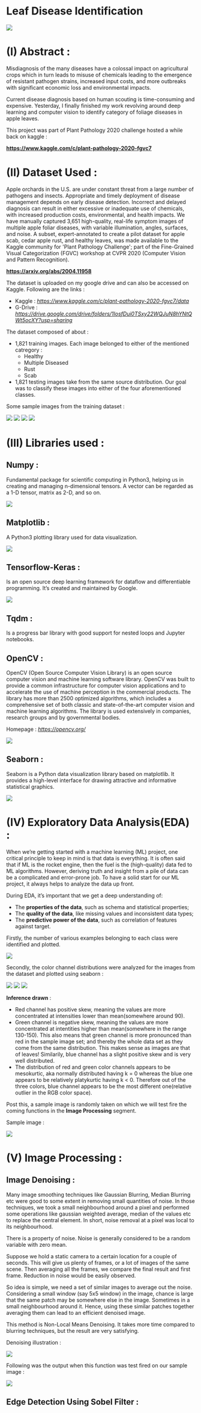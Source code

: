 # Leaf Disease Identification

![](https://github.com/CodingWitcher/Leaf_Diseases/blob/master/images_for_readme/promotional_pic.webp)

# (I) Abstract : 

Misdiagnosis of the many diseases have a colossal impact on agricultural crops which in turn leads to misuse of chemicals leading to the emergence of resistant pathogen strains, increased input costs, and more outbreaks with significant economic loss and environmental impacts.

Current disease diagnosis based on human scouting is time-consuming and expensive. Yesterday, I finally finished my work revolving around deep learning and computer vision to identify category of foliage diseases in apple leaves.

This project was part of Plant Pathology 2020 challenge hosted a while back on kaggle : 

**https://www.kaggle.com/c/plant-pathology-2020-fgvc7** 

# (II) Dataset Used : 

Apple orchards in the U.S. are under constant threat from a large number of pathogens and insects. Appropriate and timely deployment of disease management depends on early disease detection. Incorrect and delayed diagnosis can result in either excessive or inadequate use of chemicals, with increased production costs, environmental, and health impacts. We have manually captured 3,651 high-quality, real-life symptom images of multiple apple foliar diseases, with variable illumination, angles, surfaces, and noise. A subset, expert-annotated to create a pilot dataset for apple scab, cedar apple rust, and healthy leaves, was made available to the Kaggle community for 'Plant Pathology Challenge'; part of the Fine-Grained Visual Categorization (FGVC) workshop at CVPR 2020 (Computer Vision and Pattern Recognition). 

**https://arxiv.org/abs/2004.11958** 

The dataset is uploaded on my google drive and can also be accessed on Kaggle. Following are the links : 
* Kaggle :  *https://www.kaggle.com/c/plant-pathology-2020-fgvc7/data*
* G-Drive : *https://drive.google.com/drive/folders/1IosfDui0TSxy22WQJuN8hYNtQWt5ocXY?usp=sharing* 

The dataset composed of about :
* 1,821 training images. Each image belonged to either of the mentioned catregory : 
  * Healthy
  * Multiple Diseased
  * Rust
  * Scab
* 1,821 testing images take from the same source distribution. Our goal was to classify these images into either of the four aforementioned classes.

Some sample images from the training dataset : 

![](https://github.com/CodingWitcher/Leaf_Diseases/blob/master/images_for_readme/sample1.jpg)
![](https://github.com/CodingWitcher/Leaf_Diseases/blob/master/images_for_readme/sample2.jpg)
![](https://github.com/CodingWitcher/Leaf_Diseases/blob/master/images_for_readme/sample3.jpg)
![](https://github.com/CodingWitcher/Leaf_Diseases/blob/master/images_for_readme/sample4.jpg)

# (III) Libraries used :

## Numpy :

Fundamental package for scientific computing in Python3, helping us in creating and managing n-dimensional tensors. A vector can be regarded as a 1-D tensor, matrix as 2-D, and so on. 

![](https://github.com/CodingWitcher/Leaf_Diseases/blob/master/images_for_readme/tensor.jpg)

## Matplotlib :

A Python3 plotting library used for data visualization.

![](https://github.com/CodingWitcher/Leaf_Diseases/blob/master/images_for_readme/visualize.webp)

## Tensorflow-Keras :

Is an open source deep learning framework for dataflow and differentiable programming. It’s created and maintained by Google.

![](https://github.com/CodingWitcher/Leaf_Diseases/blob/master/images_for_readme/tf%20loves%20keras.png)

## Tqdm :

Is a progress bar library with good support for nested loops and Jupyter notebooks.

## OpenCV : 

OpenCV (Open Source Computer Vision Library) is an open source computer vision and machine learning software library. OpenCV was built to provide a common infrastructure for computer vision applications and to accelerate the use of machine perception in the commercial products. The library has more than 2500 optimized algorithms, which includes a comprehensive set of both classic and state-of-the-art computer vision and machine learning algorithms. The library is used extensively in companies, research groups and by governmental bodies.

Homepage : *https://opencv.org/*

![](https://github.com/CodingWitcher/Leaf_Diseases/blob/master/images_for_readme/opencv.png)

## Seaborn : 

Seaborn is a Python data visualization library based on matplotlib. It provides a high-level interface for drawing attractive and informative statistical graphics.

![](https://github.com/CodingWitcher/Leaf_Diseases/blob/master/images_for_readme/plot1.png)

# (IV) Exploratory Data Analysis(EDA) : 

When we’re getting started with a machine learning (ML) project, one critical principle to keep in mind is that data is everything. It is often said that if ML is the rocket engine, then the fuel is the (high-quality) data fed to ML algorithms. However, deriving truth and insight from a pile of data can be a complicated and error-prone job. To have a solid start for our ML project, it always helps to analyze the data up front.

During EDA, it’s important that we get a deep understanding of:

* The **properties of the data**, such as schema and statistical properties;
* The **quality of the data**, like missing values and inconsistent data types;
* The **predictive power of the data**, such as correlation of features against target.

Firstly, the number of various examples belonging to each class were identified and plotted.

![](https://github.com/CodingWitcher/Leaf_Diseases/blob/master/images_for_readme/eda_01.png)

Secondly, the color channel distributions were analyzed for the images from the dataset and plotted using seaborn : 

![](https://github.com/CodingWitcher/Leaf_Diseases/blob/master/images_for_readme/eda_02.png)
![](https://github.com/CodingWitcher/Leaf_Diseases/blob/master/images_for_readme/eda_03.png)
![](https://github.com/CodingWitcher/Leaf_Diseases/blob/master/images_for_readme/eda_04.png)

**Inference drawn** : 

* Red channel has positive skew, meaning the values are more concentrated at intensities lower than mean(somewhere around 90).
* Green channel is negative skew, meaning the values are more concentrated at intentities higher than mean(somewhere in the range 130-150). This also means that green channel is more pronounced than red in the sample image set; and thereby the whole data set as they come from the same distribution. This makes sense as images are that of leaves!
Similarily, blue channel has a slight positive skew and is very well distributed.
* The distribution of red and green color channels appears to be mesokurtic, aka normally distributed having k = 0 whereas the blue one appears to be relatively platykurtic having k < 0. Therefore out of the three colors, blue channel appears to be the most different one(relative outlier in the RGB color space).

Post this, a sample image is randomly taken on which we will test fire the coming functions in the **Image Processing** segment.

Sample image : 

![](https://github.com/CodingWitcher/Leaf_Diseases/blob/master/images_for_readme/sample_image.png)

# (V) Image Processing : 

## Image Denoising : 

Many image smoothing techniques like Gaussian Blurring, Median Blurring etc were good to some extent in removing small quantities of noise. In those techniques, we took a small neighbourhood around a pixel and performed some operations like gaussian weighted average, median of the values etc to replace the central element. In short, noise removal at a pixel was local to its neighbourhood.

There is a property of noise. Noise is generally considered to be a random variable with zero mean.

Suppose we hold a static camera to a certain location for a couple of seconds. This will give us plenty of frames, or a lot of images of the same scene. Then averaging all the frames, we compare the final result and first frame. Reduction in noise would be easily observed.

So idea is simple, we need a set of similar images to average out the noise. Considering a small window (say 5x5 window) in the image, chance is large that the same patch may be somewhere else in the image. Sometimes in a small neighbourhood around it. Hence, using these similar patches together averaging them can lead to an efficient denoised image.

This method is Non-Local Means Denoising. It takes more time compared to blurring techniques, but the result are very satisfying.

Denoising illustration :

![](https://github.com/CodingWitcher/Leaf_Diseases/blob/master/images_for_readme/lena_denoised.png)

Following was the output when this function was test fired on our sample image : 

![](https://github.com/CodingWitcher/Leaf_Diseases/blob/master/images_for_readme/denoised_sample.png)

## Edge Detection Using Sobel Filter : 


